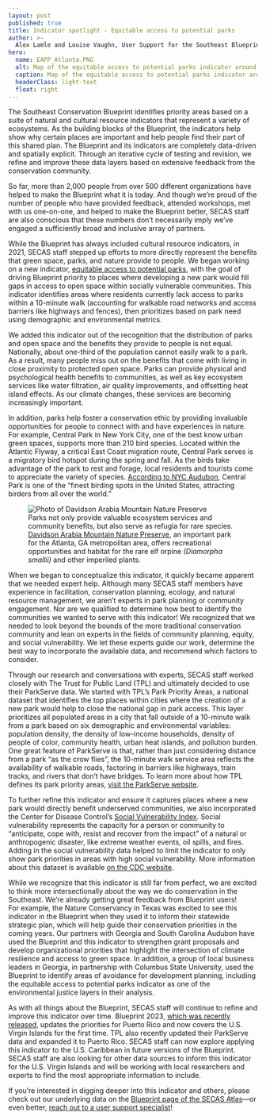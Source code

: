 ```yaml
---
layout: post
published: true
title: Indicator spotlight - Equitable access to potential parks 
author: >-
  Alex Lamle and Louise Vaughn, User Support for the Southeast Blueprint
hero:
  name: EAPP_Atlanta.PNG
  alt: Map of the equitable access to potential parks indicator around Atlanta, GA, showing shades of purple on a gray base map.
  caption: Map of the equitable access to potential parks indicator around Atlanta, GA.
  headerClass: light-text
  float: right
---
```

The Southeast Conservation Blueprint identifies priority areas based on a suite of natural and cultural resource indicators that represent a variety of ecosystems. As the building blocks of the Blueprint, the indicators help show why certain places are important and help people find their part of this shared plan. The Blueprint and its indicators are completely data-driven and spatially explicit. Through an iterative cycle of testing and revision, we refine and improve these data layers based on extensive feedback from the conservation community.  

So far, more than 2,000 people from over 500 different organizations have helped to make the Blueprint what it is today. And though we’re proud of the number of people who have provided feedback, attended workshops, met with us one-on-one, and helped to make the Blueprint better, SECAS staff are also conscious that these numbers don’t necessarily imply we’ve engaged a sufficiently broad and inclusive array of partners.<!--more-->   

While the Blueprint has always included cultural resource indicators, in 2021, SECAS staff stepped up efforts to more directly represent the benefits that green space, parks, and nature provide to people. We began working on a new indicator, [equitable access to potential parks](https://secas-fws.hub.arcgis.com/maps/fws::equitable-access-to-potential-parks-southeast-blueprint-indicator-2023/about), with the goal of driving Blueprint priority to places where developing a new park would fill gaps in access to open space within socially vulnerable communities. This indicator identifies areas where residents currently lack access to parks within a 10-minute walk (accounting for walkable road networks and access barriers like highways and fences), then prioritizes based on park need using demographic and environmental metrics. 

We added this indicator out of the recognition that the distribution of parks and open space and the benefits they provide to people is not equal. Nationally, about one-third of the population cannot easily walk to a park. As a result, many people miss out on the benefits that come with living in close proximity to protected open space. Parks can provide physical and psychological health benefits to communities, as well as key ecosystem services like water filtration, air quality improvements, and offsetting heat island effects. As our climate changes, these services are becoming increasingly important.  

In addition, parks help foster a conservation ethic by providing invaluable opportunities for people to connect with and have experiences in nature. For example, Central Park in New York City, one of the best know urban green spaces, supports more than 210 bird species. Located within the Atlantic Flyway, a critical East Coast migration route, Central Park serves is a migratory bird hotspot during the spring and fall. As the birds take advantage of the park to rest and forage, local residents and tourists come to appreciate the variety of species. [According to NYC Audubon](https://www.nycaudubon.org/events-birding/birding-resources/birding-in-nyc/birding-in-manhattan/central-park), Central Park is one of the “finest birding spots in the United States, attracting birders from all over the world.” 

<figure>
  <img src="http://secassoutheast.org/images/ArabiaMtnPreserve.jpg" alt="Photo of Davidson Arabia Mountain Nature Preserve"/>
  <figcaption>Parks not only provide valuable ecosystem services and community benefits, but also serve as refugia for rare species. <a href="https://www.dekalbcountyga.gov/parks/davidson-arabia-mountain-nature-preserve-1">Davidson Arabia Mountain Nature Preserve</a>, an important park for the Atlanta, GA metropolitan area, offers recreational opportunities and habitat for the rare elf orpine <i>(Diamorpha smallii)</i> and other imperiled plants.</figcaption>
</figure>  

When we began to conceptualize this indicator, it quickly became apparent that we needed expert help. Although many SECAS staff members have experience in facilitation, conservation planning, ecology, and natural resource management, we aren’t experts in park planning or community engagement. Nor are we qualified to determine how best to identify the communities we wanted to serve with this indicator! We recognized that we needed to look beyond the bounds of the more traditional conservation community and lean on experts in the fields of community planning, equity, and social vulnerability. We let these experts guide our work, determine the best way to incorporate the available data, and recommend which factors to consider.

Through our research and conversations with experts, SECAS staff worked closely with The Trust for Public Land (TPL) and ultimately decided to use their ParkServe data. We started with TPL’s Park Priority Areas, a national dataset that identifies the top places within cities where the creation of a new park would help to close the national gap in park access. This layer prioritizes all populated areas in a city that fall outside of a 10-minute walk from a park based on six demographic and environmental variables: population density, the density of low-income households, density of people of color, community health, urban heat islands, and pollution burden. One great feature of ParkServe is that, rather than just considering distance from a park “as the crow flies”, the 10-minute walk service area reflects the availability of walkable roads, factoring in barriers like highways, train tracks, and rivers that don’t have bridges. To learn more about how TPL defines its park priority areas, [visit the ParkServe website](https://www.tpl.org/parkserve). 

To further refine this indicator and ensure it captures places where a new park would directly benefit underserved communities, we also incorporated the Center for Disease Control’s [Social Vulnerability Index](https://www.atsdr.cdc.gov/placeandhealth/svi/index.html). Social vulnerability represents the capacity for a person or community to “anticipate, cope with, resist and recover from the impact” of a natural or anthropogenic disaster, like extreme weather events, oil spills, and fires. Adding in the social vulnerability data helped to limit the indicator to only show park priorities in areas with high social vulnerability. More information about this dataset is available [on the CDC website](https://www.atsdr.cdc.gov/placeandhealth/svi/documentation/SVI_documentation_2018.html). 

While we recognize that this indicator is still far from perfect, we are excited to think more intersectionally about the way we do conservation in the Southeast. We’re already getting great feedback from Blueprint users!  
For example, the Nature Conservancy in Texas was excited to see this indicator in the Blueprint when they used it to inform their statewide strategic plan, which will help guide their conservation priorities in the coming years. Our partners with Georgia and South Carolina Audubon have used the Blueprint and this indicator to strengthen grant proposals and develop organizational priorities that highlight the intersection of climate resilience and access to green space. In addition, a group of local business leaders in Georgia, in partnership with Columbus State University, used the Blueprint to identify areas of avoidance for development planning, including the equitable access to potential parks indicator as one of the environmental justice layers in their analysis.  

As with all things about the Blueprint, SECAS staff will continue to refine and improve this indicator over time. Blueprint 2023, [which was recently released](https://secassoutheast.org/2023/10/27/Southeast-Conservation-Blueprint-2023-now-available.html), updates the priorities for Puerto Rico and now covers the U.S. Virgin Islands for the first time. TPL also recently updated their ParkServe data and expanded it to Puerto Rico. SECAS staff can now explore applying this indicator to the U.S. Caribbean in future versions of the Blueprint. SECAS staff are also looking for other data sources to inform this indicator for the U.S. Virgin Islands and will be working with local researchers and experts to find the most appropriate information to include. 

If you’re interested in digging deeper into this indicator and others, please check out our underlying data on the [Blueprint page of the SECAS Atlas](https://secas-fws.hub.arcgis.com/pages/blueprint)—or even better, [reach out to a user support specialist](https://secassoutheast.org/staff)! 
